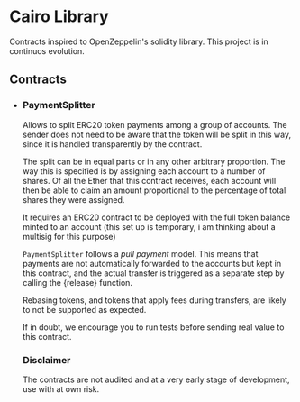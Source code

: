 # Cairo Library

Contracts inspired to OpenZeppelin's solidity library. This project is in continuos evolution.

## Contracts

<ul>
<li> 
<h3>PaymentSplitter</h3> </li>

Allows to split ERC20 token payments among a group of accounts. The sender does not need to be aware that the token will be split in this way, since it is handled transparently by the contract.

The split can be in equal parts or in any other arbitrary proportion. The way this is specified is by assigning each account to a number of shares. Of all the Ether that this contract receives, each account will then be able to claim an amount proportional to the percentage of total shares they were assigned.

It requires an ERC20 contract to be deployed with the full token balance minted to an account (this set up is temporary, i am thinking about a multisig for this purpose)

`PaymentSplitter` follows a _pull payment_ model. This means that payments are not automatically forwarded to the accounts but kept in this contract, and the actual transfer is triggered as a separate step by calling the {release} function.

Rebasing tokens, and tokens that apply fees during transfers, are likely to not be supported as expected.

If in doubt, we encourage you to run tests before sending real value to this contract.

### Disclaimer

The contracts are not audited and at a very early stage of development, use with at own risk.
